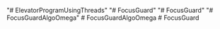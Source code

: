 "# ElevatorProgramUsingThreads" 
"# FocusGuard" 
"# FocusGuard" 
"# FocusGuardAlgoOmega" 
#   F o c u s G u a r d A l g o O m e g a  
 #   F o c u s G u a r d  
 